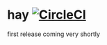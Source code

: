 # hay [![CircleCI](https://circleci.com/gh/rynclark/hay/tree/master.svg?style=svg)](https://circleci.com/gh/rynclark/hay/tree/master)

first release coming very shortly
